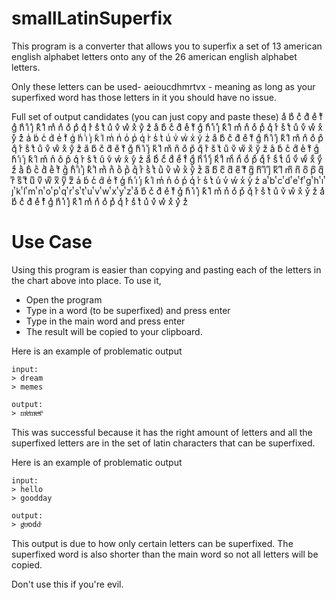 # smallLatinSuperfix

This program is a converter that allows you to superfix a set of 13 american english alphabet letters onto any of the 26 american english alphabet letters.

Only these letters can be used- aeioucdhmrtvx - meaning as long as your superfixed word has those letters in it you should have no issue.

Full set of output candidates (you can just copy and paste these)
aͣ bͣ cͣ dͣ eͣ fͣ gͣ hͣ iͣ jͣ kͣ lͣ mͣ nͣ oͣ pͣ qͣ rͣ sͣ tͣ uͣ vͣ wͣ xͣ yͣ zͣ
aͤ bͤ cͤ dͤ eͤ fͤ gͤ hͤ iͤ jͤ kͤ lͤ mͤ nͤ oͤ pͤ qͤ rͤ sͤ tͤ uͤ vͤ wͤ xͤ yͤ zͤ
aͥ bͥ cͥ dͥ eͥ fͥ gͥ hͥ iͥ jͥ kͥ lͥ mͥ nͥ oͥ pͥ qͥ rͥ sͥ tͥ uͥ vͥ wͥ xͥ yͥ zͥ
aͦ bͦ cͦ dͦ eͦ fͦ gͦ hͦ iͦ jͦ kͦ lͦ mͦ nͦ oͦ pͦ qͦ rͦ sͦ tͦ uͦ vͦ wͦ xͦ yͦ zͦ
aͧ bͧ cͧ dͧ eͧ fͧ gͧ hͧ iͧ jͧ kͧ lͧ mͧ nͧ oͧ pͧ qͧ rͧ sͧ tͧ uͧ vͧ wͧ xͧ yͧ zͧ
aͨ bͨ cͨ dͨ eͨ fͨ gͨ hͨ iͨ jͨ kͨ lͨ mͨ nͨ oͨ pͨ qͨ rͨ sͨ tͨ uͨ vͨ wͨ xͨ yͨ zͨ
aͩ bͩ cͩ dͩ eͩ fͩ gͩ hͩ iͩ jͩ kͩ lͩ mͩ nͩ oͩ pͩ qͩ rͩ sͩ tͩ uͩ vͩ wͩ xͩ yͩ zͩ
aͪ bͪ cͪ dͪ eͪ fͪ gͪ hͪ iͪ jͪ kͪ lͪ mͪ nͪ oͪ pͪ qͪ rͪ sͪ tͪ uͪ vͪ wͪ xͪ yͪ zͪ
aͫ bͫ cͫ dͫ eͫ fͫ gͫ hͫ iͫ jͫ kͫ lͫ mͫ nͫ oͫ pͫ qͫ rͫ sͫ tͫ uͫ vͫ wͫ xͫ yͫ zͫ
aͬ bͬ cͬ dͬ eͬ fͬ gͬ hͬ iͬ jͬ kͬ lͬ mͬ nͬ oͬ pͬ qͬ rͬ sͬ tͬ uͬ vͬ wͬ xͬ yͬ zͬ
 aͭ bͭ cͭ dͭ eͭ fͭ gͭ hͭ iͭ jͭ kͭ lͭ mͭ nͭ oͭ pͭ qͭ rͭ sͭ tͭ uͭ vͭ wͭ xͭ yͭ zͭ
 aͮ bͮ cͮ dͮ eͮ fͮ gͮ hͮ iͮ jͮ kͮ lͮ mͮ nͮ oͮ pͮ qͮ rͮ sͮ tͮ uͮ vͮ wͮ xͮ yͮ zͮ
aͯ bͯ cͯ dͯ eͯ fͯ gͯ hͯ iͯ jͯ kͯ lͯ mͯ nͯ oͯ pͯ qͯ rͯ sͯ tͯ uͯ vͯ wͯ xͯ yͯ zͯ

# Use Case
Using this program is easier than copying and pasting each of the letters in the chart above into place. To use it,
- Open the program
- Type in a word (to be superfixed) and press enter
- Type in the main word and press enter
- The result will be copied to your clipboard.

Here is an example of problematic output
```
input:
> dream
> memes
```
```
output:
> mͩeͬmͤeͣsͫ
```
This was successful because it has the right amount of letters and all the superfixed letters are in the set of latin characters that can be superfixed.

Here is an example of problematic output
```
input:
> hello
> goodday
```
```
output:
> gͪoͤoddͦ
```

This output is due to how only certain letters can be superfixed. The superfixed word is also shorter than the main word so not all letters will be copied.

Don't use this if you're evil.
